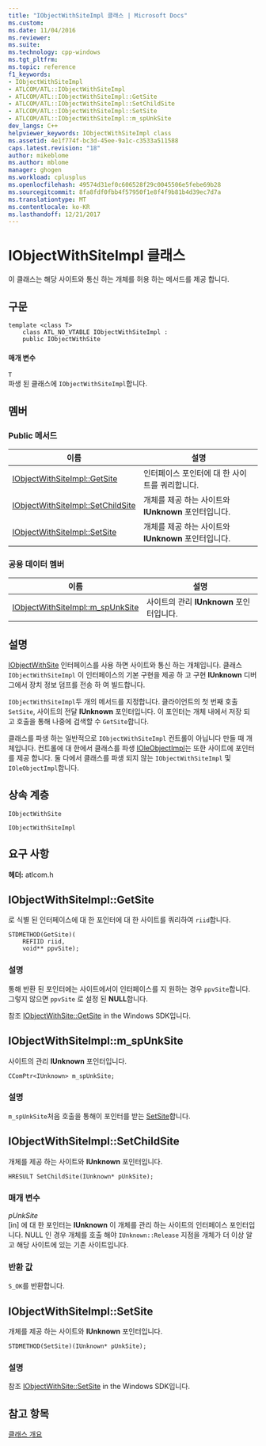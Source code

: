 ```yaml
---
title: "IObjectWithSiteImpl 클래스 | Microsoft Docs"
ms.custom: 
ms.date: 11/04/2016
ms.reviewer: 
ms.suite: 
ms.technology: cpp-windows
ms.tgt_pltfrm: 
ms.topic: reference
f1_keywords:
- IObjectWithSiteImpl
- ATLCOM/ATL::IObjectWithSiteImpl
- ATLCOM/ATL::IObjectWithSiteImpl::GetSite
- ATLCOM/ATL::IObjectWithSiteImpl::SetChildSite
- ATLCOM/ATL::IObjectWithSiteImpl::SetSite
- ATLCOM/ATL::IObjectWithSiteImpl::m_spUnkSite
dev_langs: C++
helpviewer_keywords: IObjectWithSiteImpl class
ms.assetid: 4e1f774f-bc3d-45ee-9a1c-c3533a511588
caps.latest.revision: "18"
author: mikeblome
ms.author: mblome
manager: ghogen
ms.workload: cplusplus
ms.openlocfilehash: 49574d31ef0c606528f29c0045506e5febe69b28
ms.sourcegitcommit: 8fa8fdf0fbb4f57950f1e8f4f9b81b4d39ec7d7a
ms.translationtype: MT
ms.contentlocale: ko-KR
ms.lasthandoff: 12/21/2017
---
```

# <a name="iobjectwithsiteimpl-class"></a>IObjectWithSiteImpl 클래스
이 클래스는 해당 사이트와 통신 하는 개체를 허용 하는 메서드를 제공 합니다.  
  
## <a name="syntax"></a>구문  
  
```
template <class T>
    class ATL_NO_VTABLE IObjectWithSiteImpl :
    public IObjectWithSite
```  
  
#### <a name="parameters"></a>매개 변수  
 `T`  
 파생 된 클래스에 `IObjectWithSiteImpl`합니다.  
  
## <a name="members"></a>멤버  
  
### <a name="public-methods"></a>Public 메서드  
  
|이름|설명|  
|----------|-----------------|  
|[IObjectWithSiteImpl::GetSite](#getsite)|인터페이스 포인터에 대 한 사이트를 쿼리합니다.|  
|[IObjectWithSiteImpl::SetChildSite](#setchildsite)|개체를 제공 하는 사이트와 **IUnknown** 포인터입니다.|  
|[IObjectWithSiteImpl::SetSite](#setsite)|개체를 제공 하는 사이트와 **IUnknown** 포인터입니다.|  
  
### <a name="public-data-members"></a>공용 데이터 멤버  
  
|이름|설명|  
|----------|-----------------|  
|[IObjectWithSiteImpl::m_spUnkSite](#m_spunksite)|사이트의 관리 **IUnknown** 포인터입니다.|  
  
## <a name="remarks"></a>설명  
 [IObjectWithSite](http://msdn.microsoft.com/library/windows/desktop/ms693765) 인터페이스를 사용 하면 사이트와 통신 하는 개체입니다. 클래스 `IObjectWithSiteImpl` 이 인터페이스의 기본 구현을 제공 하 고 구현 **IUnknown** 디버그에서 장치 정보 덤프를 전송 하 여 빌드합니다.  
  
 `IObjectWithSiteImpl`두 개의 메서드를 지정합니다. 클라이언트의 첫 번째 호출 `SetSite`, 사이트의 전달 **IUnknown** 포인터입니다. 이 포인터는 개체 내에서 저장 되 고 호출을 통해 나중에 검색할 수 `GetSite`합니다.  
  
 클래스를 파생 하는 일반적으로 `IObjectWithSiteImpl` 컨트롤이 아닙니다 만들 때 개체입니다. 컨트롤에 대 한에서 클래스를 파생 [IOleObjectImpl](../../atl/reference/ioleobjectimpl-class.md)는 또한 사이트에 포인터를 제공 합니다. 둘 다에서 클래스를 파생 되지 않는 `IObjectWithSiteImpl` 및 `IOleObjectImpl`합니다.  
  
## <a name="inheritance-hierarchy"></a>상속 계층  
 `IObjectWithSite`  
  
 `IObjectWithSiteImpl`  
  
## <a name="requirements"></a>요구 사항  
 **헤더:** atlcom.h  
  
##  <a name="getsite"></a>IObjectWithSiteImpl::GetSite  
 로 식별 된 인터페이스에 대 한 포인터에 대 한 사이트를 쿼리하여 `riid`합니다.  
  
```
STDMETHOD(GetSite)(
    REFIID riid,
    void** ppvSite);
```  
  
### <a name="remarks"></a>설명  
 통해 반환 된 포인터에는 사이트에서이 인터페이스를 지 원하는 경우 `ppvSite`합니다. 그렇지 않으면 `ppvSite` 로 설정 된 **NULL**합니다.  
  
 참조 [IObjectWithSite::GetSite](http://msdn.microsoft.com/library/windows/desktop/ms694452) in the Windows SDK입니다.  
  
##  <a name="m_spunksite"></a>IObjectWithSiteImpl::m_spUnkSite  
 사이트의 관리 **IUnknown** 포인터입니다.  
  
```
CComPtr<IUnknown> m_spUnkSite;
```  
  
### <a name="remarks"></a>설명  
 `m_spUnkSite`처음 호출을 통해이 포인터를 받는 [SetSite](#setsite)합니다.  
  
##  <a name="setchildsite"></a>IObjectWithSiteImpl::SetChildSite  
 개체를 제공 하는 사이트와 **IUnknown** 포인터입니다.  
  
```
HRESULT SetChildSite(IUnknown* pUnkSite);
```  
  
### <a name="parameters"></a>매개 변수  
 *pUnkSite*  
 [in] 에 대 한 포인터는 **IUnknown** 이 개체를 관리 하는 사이트의 인터페이스 포인터입니다. NULL 인 경우 개체를 호출 해야 `IUnknown::Release` 지점을 개체가 더 이상 알고 해당 사이트에 있는 기존 사이트입니다.  
  
### <a name="return-value"></a>반환 값  
 `S_OK`를 반환합니다.  
  
##  <a name="setsite"></a>IObjectWithSiteImpl::SetSite  
 개체를 제공 하는 사이트와 **IUnknown** 포인터입니다.  
  
```
STDMETHOD(SetSite)(IUnknown* pUnkSite);
```  
  
### <a name="remarks"></a>설명  
 참조 [IObjectWithSite::SetSite](http://msdn.microsoft.com/library/windows/desktop/ms683869) in the Windows SDK입니다.  
  
## <a name="see-also"></a>참고 항목  
 [클래스 개요](../../atl/atl-class-overview.md)
